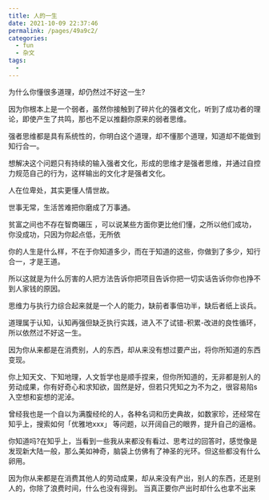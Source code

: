 ```yaml
---
title: 人的一生
date: 2021-10-09 22:37:46
permalink: /pages/49a9c2/
categories:
  - fun
  - 杂文
tags:
  - 
---
```

为什么你懂很多道理，却仍然过不好这一生?



因为你根本上是一个弱者，虽然你接触到了碎片化的强者文化，听到了成功者的理论，即使产生了共鸣，那也不足以推翻你原来的弱者思维。

强者思维都是具有系统性的，你明白这个道理，却不懂那个道理，知道却不能做到知行合一。

想解决这个问题只有持续的输入强者文化，形成的思维才是强者思维，并通过自控力规范自己的行为，这样输出的文化才是强者文化。

人在位卑处，其实更懂人情世故。

世事无常，生活苦难把你磨成了万事通。

贫富之间也不存在智商碾压 ，可以说某些方面你更比他们懂，之所以他们成功，你没成功，只因为你起点低，无所依

你的人生是什么样，不在于你知道多少，而在于知道的这些，你做到了多少，知行合一，才是王道。

所以这就是为什么厉害的人把方法告诉你把项目告诉你把一切实话告诉你你也挣不到人家钱的原因。

思维力与执行力综合起来就是一个人的能力，缺前者事倍功半，缺后者纸上谈兵。

道理属于认知，认知再强但缺乏执行实践，进入不了试错-积累-改进的良性循环，所以依然过不好这一生。



因为你从来都是在消费别，人的东西，却从来没有想过要产出，将你所知道的东西变现。

你上知天文、下知地理，人文哲学也是顺手捏来，但你所知道的，无非都是别人的劳动成果，你有好奇心和求知欲，固然是好，但若只凭知之为不为之，很容易陷s入空想和妄想的泥淖。

曾经我也是一个自以为满腹经纶的人，各种名词和历史典故，如数家珍，还经常在知乎上，搜索如何「优雅地xxx」 等问题，以开阔自己的眼界，提升自己的逼格。

你知道吗?在知乎上，当看到一些我从来都没有看过、思考过的回答时，感觉像是发现新大陆一般，那么美如神奇，脑袋上仿佛有了神圣的光环。但这些都没有什么卵用。

因为你从来都是在消费其他人的劳动成果，却从来没有产出，别人的东西，还是别人的，你除了浪费时间，什么也没有得到。 当真正要你产出时却什么也拿不出来